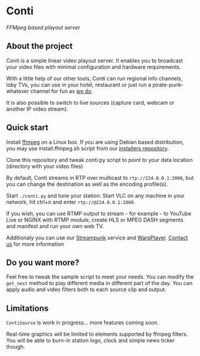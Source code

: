 Conti
=====

*FFMpeg based playout server*

About the project
-----------------

Conti is a simple linear video playout server. It enables you to broadcast 
your video files with minimal configuration and hardware requirements.

With a little help of our other tools, Conti can run regional info channels,
loby TVs, you can use in your hotel, restaurant or just run a pirate-punk-whatever
channel for fun as [we do](https://nxtv.cz).

It is also possible to switch to live sources (capture card, webcam
or another IP video stream).

Quick start
-----------

Install [ffmpeg](https://www.ffmpeg.org) on a Linux box.
If you are using Debian based distribution, you may use
install.ffmpeg.sh script from our
[installers repository](https://github.com/immstudios/installers).

Clone this repository and tweak conti.py script to point to your data location
(directory with your video files)

By default, Conti streams in RTP over multicast to `rtp://224.0.0.1:2000`,
but you can change the destination as well as the encoding profile(s).

Start `./conti.py` and tune your station:
Start VLC on any machine in your network, hit ctrl+n and enter `rtp://@224.0.0.1:2000`.

If you wish, you can use RTMP output to stream - for
example - to YouTube Live or NGINX with RTMP module, create HLS or MPEG DASH segments
and manifest and run your own web TV.

Additionaly you can use our [Streampunk](https://streampunk.cz) service and
[WarpPlayer](http://player.warp.rocks).
[Contact us](mailto:info@nebulabroadcast.com) for more information


Do you want more?
-----------------

Feel free to tweak the sample script to meet your needs.
You can modify the `get_next` method to play different media in
different part of the day. You can apply audio and video filters both to each
source clip and output.

Limitations
-----------

`ContiSource` is work in progress... more features coming soon.

Real-time graphics will be limited to elements supported by ffmpeg filters.
You will be able to burn-in station logo, clock and simple news ticker though.
